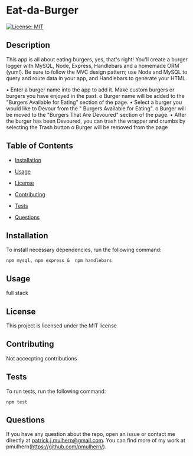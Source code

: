 # Eat-da-Burger

[![License: MIT](https://img.shields.io/badge/License-MIT-yellow.svg)](https://opensource.org/licenses/MIT)

## Description

This app is all about eating burgers, yes, that's right! You'll create a burger logger with MySQL, Node, Express, Handlebars and a homemade ORM (yum!). Be sure to follow the MVC design pattern; use Node and MySQL to query and route data in your app, and Handlebars to generate your HTML.

•	Enter a burger name into the app to add it.  Make custom burgers or burgers you have enjoyed in the past.
    o	Burger name will be added to the "Burgers Available for Eating" section of the page.
•	Select a burger you would like to Devour from the " Burgers Available for Eating".
    o	Burger will be moved to the "Burgers That Are Devoured" section of the page.
•	After the burger has been Devoured, you can trash the wrapper and crumbs by selecting the Trash button
    o	Burger will be removed from the page
	


## Table of Contents

* [Installation](#installation)

* [Usage](#usage)

* [License](#license)

* [Contributing](#contributing)

* [Tests](#tests)

* [Questions](#questions)

## Installation

To install necessary dependencies, run the following command:

```
npm mysql, npm express &  npm handlebars
```

## Usage

full stack

## License

This project is licensed under the MIT license

## Contributing

Not accecpting contributions

## Tests

To run tests, run the following command:

```
npm test
```

## Questions

If you have any question about the repo, open an issue or contact me directly at patrick.j.mulhern@gmail.com. You can find more of my work at pmulhern(https://github.com/pmulhern/).